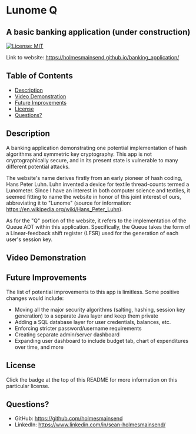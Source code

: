 # Lunome Q
## A basic banking application (under construction)

[![License: MIT](https://img.shields.io/badge/License-MIT-yellow.svg)](https://opensource.org/licenses/MIT)

<!-- ![Screenshot of Website]() -->

Link to website: https://holmesmainsend.github.io/banking_application/

  ## Table of Contents
  * [Description](#description)
  * [Video Demonstration](#video-demonstration)
  * [Future Improvements](#future-improvements)
  * [License](#license)
  * [Questions?](#questions)


## Description
  A banking application demonstrating one potential implementation of hash algorithms and symmetric key
  cryptography. This app is not cryptographically secure, and in its present state is vulnerable to many different potential attacks.

  The website's name derives firstly from an early pioneer of hash coding, Hans Peter Luhn. Luhn invented a device for textile thread-counts termed a Lunometer. Since I have an interest in both computer science and textiles, it seemed fitting to name the website in honor of this joint interest of ours, abbreviating it to "Lunome" (source for information: https://en.wikipedia.org/wiki/Hans_Peter_Luhn).

  As for the "Q" portion of the website, it refers to the implementation of the Queue ADT within this application. Specifically, the Queue takes the form of a Linear-feedback shift register (LFSR) used for the generation of each user's session key.


## Video Demonstration



## Future Improvements
  The list of potential improvements to this app is limitless. Some positive changes would include:
  * Moving all the major security algorithms (salting, hashing, session key generation) to a separate Java layer and keep them private
  * Adding a SQL database layer for user credentials, balances, etc.
  * Enforcing stricter password/username requirements
  * Creating separate admin/server dashboard
  * Expanding user dashboard to include budget tab, chart of expenditures over time, and more
    

## License
  Click the badge at the top of this README for more information on this particular license.


## Questions?
  * GitHub: https://github.com/holmesmainsend
  * LinkedIn: https://www.linkedin.com/in/sean-holmesmainsend/
